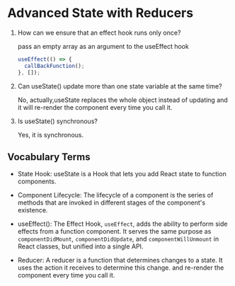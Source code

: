 # Advanced State with Reducers

1. How can we ensure that an effect hook runs only once?

   pass an empty array as an argument to the useEffect hook

   ```javascript
   useEffect(() => {
     callBackFunction();
   }, []);
   ```

2. Can useState() update more than one state variable at the same time?

   No, actually,useState replaces the whole object instead of updating and it will re-render the component every time you call it.

    <!-- So, it is better to use the `useReducer` hook instead. -->

3. Is useState() synchronous?

   Yes, it is synchronous.

## Vocabulary Terms

- State Hook: useState is a Hook that lets you add React state to function components.

- Component Lifecycle: The lifecycle of a component is the series of methods that are invoked in different stages of the component's existence.

- useEffect(): The Effect Hook, `useEffect`, adds the ability to perform side effects from a function component. It serves the same purpose as `componentDidMount`, `componentDidUpdate`, and `componentWillUnmount` in React classes, but unified into a single API.

- Reducer: A reducer is a function that determines changes to a state. It uses the action it receives to determine this change. and re-render the component every time you call it.
